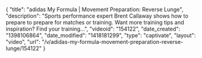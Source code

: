 {
    "title": "adidas My Formula | Movement Preparation: Reverse Lunge",
    "description": "Sports performance expert Brent Callaway shows how to prepare to prepare for matches or training. Want more training tips and inspiration? Find your training...",
    "videoid": "154122",
    "date_created": "1398106864",
    "date_modified": "1418181299",
    "type": "captivate",
    "layout": "video",
    "url": "\/v\/adidas-my-formula-movement-preparation-reverse-lunge\/154122"
}